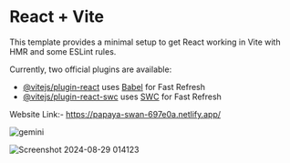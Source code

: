 # React + Vite

This template provides a minimal setup to get React working in Vite with HMR and some ESLint rules.

Currently, two official plugins are available:

- [@vitejs/plugin-react](https://github.com/vitejs/vite-plugin-react/blob/main/packages/plugin-react/README.md) uses [Babel](https://babeljs.io/) for Fast Refresh
- [@vitejs/plugin-react-swc](https://github.com/vitejs/vite-plugin-react-swc) uses [SWC](https://swc.rs/) for Fast Refresh

Website Link:-
https://papaya-swan-697e0a.netlify.app/

![gemini](https://github.com/user-attachments/assets/25270fc9-58ee-480d-b081-10b838f45e2f)

![Screenshot 2024-08-29 014123](https://github.com/user-attachments/assets/3770bbf7-dc3c-4498-88ae-5cb678544350)
